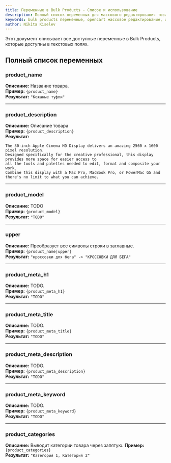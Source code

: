 ```yaml
---
title: Переменные в Bulk Products - Список и использование
description: Полный список переменных для массового редактирования товаров. Описание, примеры использования и результаты применения переменных.
keywords: bulk products переменные, opencart массовое редактирование, шаблоны товаров, динамические значения opencart
author: Nikita Kiselev
---
```


Этот документ описывает все доступные переменные в Bulk Products, которые доступны в текстовых полях.

## Полный список переменных

### product_name
**Описание:** Название товара.  
**Пример:** `{product_name}`  
**Результат:** `"Кожаные туфли"`

---

### product_description
**Описание:** Описание товара  
**Пример:** `{product_description}`  
**Результат:**
```
The 30-inch Apple Cinema HD Display delivers an amazing 2560 x 1600 pixel resolution.
Designed specifically for the creative professional, this display provides more space for easier access to 
all the tools and palettes needed to edit, format and composite your work. 
Combine this display with a Mac Pro, MacBook Pro, or PowerMac G5 and there's no limit to what you can achieve.
```

---

### product_model
**Описание:** TODO  
**Пример:** `{product_model}`  
**Результат:** `"TODO"`

---

### upper  
**Описание:** Преобразует все символы строки в заглавные.  
**Пример:** `{product_name|upper}`  
**Результат:** `"кроссовки для бега" -> "КРОССОВКИ ДЛЯ БЕГА"`

---

### product_meta_h1  
**Описание:** TODO.  
**Пример:** `{product_meta_h1}`  
**Результат:** `"TODO"`

---

### product_meta_title
**Описание:** TODO.  
**Пример:** `{product_meta_title}`  
**Результат:** `"TODO"`

---

### product_meta_description
**Описание:** TODO.  
**Пример:** `{product_meta_description}`  
**Результат:** `"TODO"`

---

### product_meta_keyword
**Описание:** TODO.  
**Пример:** `{product_meta_keyword}`  
**Результат:** `"TODO"`

---

### product_categories
**Описание:** Выводит категории товара через запятую.
**Пример:** `{product_categories}`  
**Результат:** `"Категория 1, Категория 2"`